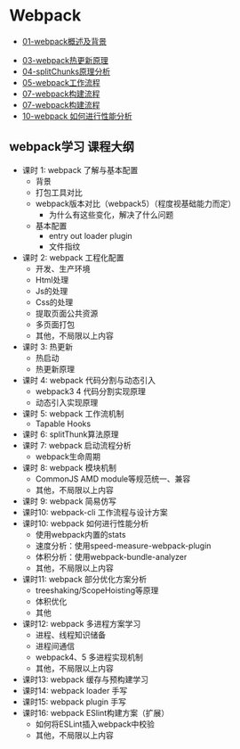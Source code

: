 # Webpack

- [01-webpack概述及背景](/PrjConstruct/Webpack/01-webpack概述及背景.md)
<!-- - [02-webpack工程化配置](/PrjConstruct/Webpack/02-webpack工程化配置.md) -->
- [03-webpack热更新原理](/PrjConstruct/Webpack/03-webpack热更新原理.md)
- [04-splitChunks原理分析](/PrjConstruct/Webpack/04-splitChunks原理分析.md)
- [05-webpack工作流程](/PrjConstruct/Webpack/05-webpack工作流程.md)
- [07-webpack构建流程](/PrjConstruct/Webpack/07-webpack构建流程.md)
- [07-webpack构建流程](/PrjConstruct/Webpack/07-webpack构建流程.md)
- [10-webpack 如何进行性能分析](/PrjConstruct/Webpack/10-webpack如何进行性能分析.md)
<!-- - [12-tresShaking](/PrjConstruct/Webpack/12-tresShaking.md) -->

## webpack学习 课程大纲

- 课时 1: webpack 了解与基本配置
  - 背景
  - 打包工具对比 
  - webpack版本对比（webpack5）（程度视基础能力而定）
    - 为什么有这些变化，解决了什么问题 
  - 基本配置
    - entry out loader plugin
    - 文件指纹
- 课时 2: webpack 工程化配置
  - 开发、生产环境
  - Html处理
  - Js的处理
  - Css的处理
  - 提取页面公共资源
  - 多页面打包
  - 其他，不局限以上内容
- 课时 3: 热更新
  - 热启动
  - 热更新原理
- 课时 4: webpack 代码分割与动态引入
  - webpack3 4 代码分割实现原理
  - 动态引入实现原理
- 课时 5: webpack 工作流机制
  - Tapable Hooks
- 课时 6: splitThunk算法原理
- 课时 7: webpack 启动流程分析
  - webpack生命周期
- 课时 8: webpack 模块机制
  - CommonJS AMD module等规范统一、兼容
  - 其他，不局限以上内容
- 课时 9: webpack 简易仿写
- 课时10: webpack-cli 工作流程与设计方案
- 课时10: webpack 如何进行性能分析
  - 使用webpack内置的stats
  - 速度分析：使用speed-measure-webpack-plugin
  - 体积分析：使用webpack-bundle-analyzer
  - 其他，不局限以上内容
- 课时11: webpack 部分优化方案分析
  - treeshaking/ScopeHoisting等原理
  - 体积优化
  - 其他
- 课时12: webpack 多进程方案学习    
  - 进程、线程知识储备
  - 进程间通信
  - webpack4、5 多进程实现机制
  - 其他，不局限以上内容
- 课时13: webpack 缓存与预构建学习
- 课时14: webpack loader 手写
- 课时15: webpack plugin 手写
- 课时16: webpack ESlint构建方案（扩展）
  - 如何将ESLint插入webpack中校验
  - 其他，不局限以上内容
